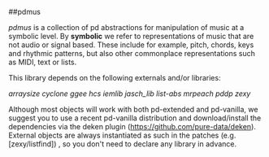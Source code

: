 ##pdmus

*pdmus* is a collection of pd abstractions for manipulation of music at a symbolic level. By **symbolic** we refer to representations of music that are not audio or signal based. These include for example, pitch, chords, keys and rhythmic patterns, but also other commonplace representations such as MIDI, text or lists.

This library depends on the following externals and/or libraries:

*arraysize  cyclone  ggee  hcs  iemlib  jasch_lib  list-abs  mrpeach  pddp  zexy*

Although most objects will work with both pd-extended and pd-vanilla, we suggest you to use a recent pd-vanilla distribution and download/install the dependencies via the deken plugin (https://github.com/pure-data/deken). External objects are always instantiated as such in the patches (e.g. [zexy/listfind]) , so you don't need to declare any library in advance.
